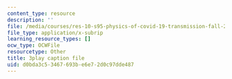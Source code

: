 ```yaml
---
content_type: resource
description: ''
file: /media/courses/res-10-s95-physics-of-covid-19-transmission-fall-2020/d0bda3c53467693be6e72d0c97dde487_qjUR8WJWRgQ.srt
file_type: application/x-subrip
learning_resource_types: []
ocw_type: OCWFile
resourcetype: Other
title: 3play caption file
uid: d0bda3c5-3467-693b-e6e7-2d0c97dde487
---
```


